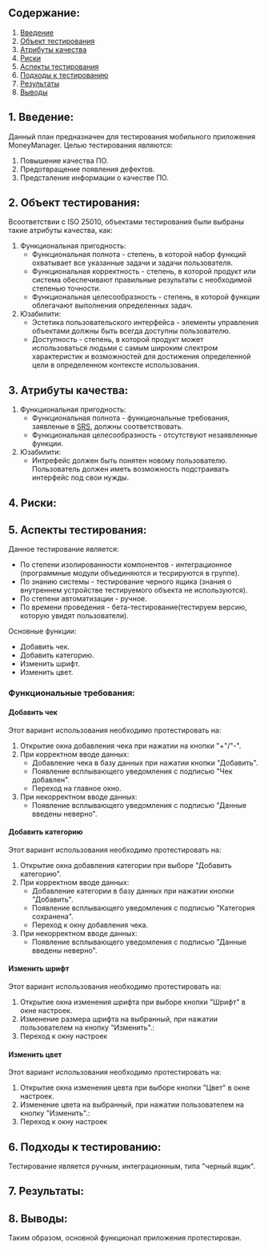 ## Содержание: 

1. [Введение](#Введение) <br>
2. [Объект тестирования](#1) <br>
3. [Атрибуты качества](#2) <br>
4. [Риски](#2) <br>
5. [Аспекты тестирования](#3) <br>
6. [Подходы к тестированию](#4) <br>
7. [Результаты](#5) <br>
8. [Выводы](#6) <br>


## 1. Введение: <a name="Введение"> </a>
Данный план предназначен для тестирования мобильного приложения MoneyManager. Целью тестирования являются:
<ul>
  <li type="1">Повышение качества ПО.</li> 
  <li type="1">Предотвращение появления дефектов.</li> 
  <li type="1">Предсталение информации о качестве ПО.</li>
</ul>
 
## 2. Объект тестирования: <a name="1"> </a>
Всоответствии с ISO 25010, объектами тестирования были выбраны такие атрибуты качества, как:
<ul>
	<li type="1">Функциональная пригодность:
	<ul>
		<li>Функциональная полнота - степень, в которой набор функций охватывает все указанные задачи и задачи пользователя.</li> 
		<li>Функциональная корректность - степень, в которой продукт или система обеспечивают правильные результаты с необходимой степенью точности.</li> 
		<li>Функциональная целесообразность - степень, в которой функции облегачают выполнения определенных задач.</li>
	</ul>
	<li type="1"> Юзабилити:
	<ul>
		<li>Эстетика пользовательского интерфейса - элементы управления объектами должны быть всегда доступны пользователю.</li> 
		<li>Доступность - степень, в которой продукт может использоваться людьми с самым широким спектром характеристик и возможностей для достижения определенной цели в определенном контексте использования.</li> 
	</ul>
</ul>

## 3. Атрибуты качества: <a name="2"> </a>
<ul>
  <li type="1">Функциональная пригодность: 
  <ul>
	<li>Функциональная полнота - функциональные требования, заявленые в <a href=http://www.dominsoft.ru/flash.php> SRS</a>, должны соответствовать.</li> 
	<li>Функциональная целесообразность - отсутствуют незаявленные функции.</li>
  </ul>
  <li type="1">Юзабилити:
  <ul>
	<li>Интрефейс должен быть понятен новому пользователю. Пользователь должен иметь возможность подстраивать интерфейс под свои нужды.</li> 
  </ul>
</ul>

 

## 4. Риски: <a name="3"> </a>


## 5. Аспекты тестирования: <a name="4"> </a>
Данное тестирование является:
<ul>
	<li>По степени изолированности компонентов - интеграционное (программные модули объединяются и тесрируются в группе).</li> 
	<li>По знанию системы - тестирование черного ящика (знания о внутреннем устройстве тестируемого объекта не используются).</li> 
	<li>По степени автоматизации - ручное.</li>
	<li>По времени проведения - бета-тестирование(тестируем версию, которую увидят пользователи).</li>
</ul>
Основные функции:
<ul>
	<li>Добавить чек.</li> 
	<li>Добавить категорию.</li> 
	<li>Изменить шрифт.</li>
	<li>Изменить цвет.</li>
</ul>

### Функциональные требования:

#### Добавить чек

Этот вариант использования необходимо протестировать на:
<ul>
	<li type="1"> Открытие окна добавления чека при нажатии на кнопки "+"/"-".</li>
	<li type="1"> При корректном вводе данных:
	<ul>
		<li> Добавление чека в базу данных при нажатии кнопки "Добавить".</li>
		<li>Появление всплывающего уведомления с подписью "Чек добавлен".</li> 
		<li>Переход на главное окно.</li>
    </ul>
	<li type="1"> При некорректном вводе данных: 
	<ul>
		<li>Появление всплывающего уведомления с подписью "Данные введены неверно".</li> 
    </ul>
</ul>

#### Добавить категорию
Этот вариант использования необходимо протестировать на:
<ul>
	<li type="1"> Открытие окна добавления категории при выборе "Добавить категорию".</li>
	<li type="1"> При корректном вводе данных:
	<ul>
		<li>Добавление категории в базу данных при нажатии кнопки "Добавить".</li>
		<li>Появление всплывающего уведомления с подписью "Категория сохранена".</li> 
		<li>Переход к окну добавления чека.</li>
    </ul>
	<li type="1"> При некорректном вводе данных: 
	<ul>
		<li>Появление всплывающего уведомления с подписью "Данные введены неверно".</li> 
    </ul>
</ul>

#### Изменить шрифт
Этот вариант использования необходимо протестировать на:
<ul>
	<li type="1"> Открытие окна изменения шрифта при выборе кнопки "Шрифт" в окне настроек.</li>
	<li type="1"> Изменение размера шрифта на выбранный, при нажатии пользователем на кнопку "Изменить".:
	<li type="1"> Переход к окну настроек </li>
</ul>

#### Изменить цвет
Этот вариант использования необходимо протестировать на:
<ul>
	<li type="1"> Открытие окна изменения цевта при выборе кнопки "Цвет" в окне настроек.</li>
	<li type="1"> Изменение цвета на выбранный, при нажатии пользователем на кнопку "Изменить".:
	<li type="1"> Переход к окну настроек </li>
</ul>

## 6. Подходы к тестированию: <a name="5"> </a>
Тестирование является ручным, интеграционным, типа "черный ящик".

## 7. Результаты: <a name="6"> </a>

## 8. Выводы: <a name="7"> </a>
Таким образом, основной функционал приложения протестирован. 
